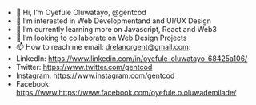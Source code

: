 - 👋 Hi, I’m Oyefule Oluwatayo, @gentcod
- 👀 I’m interested in Web Developmentand and UI/UX Design
- 🌱 I’m currently learning more on Javascript, React and Web3
- 💞️ I’m looking to collaborate on Web Design Projects
- 📫 How to reach me email: drelanorgent@gmail.com:
- LinkedIn: https://www.linkedin.com/in/oyefule-oluwatayo-68425a106/
- Twitter: https://www.twitter.com/gentcod
- Instagram: https://www.instagram.com/gentcod 
- Facebook: https://www.https://www.facebook.com/oyefule.o.oluwademilade/

<!---
gentcod/gentcod is a ✨ special ✨ repository because its `README.md` (this file) appears on your GitHub profile.
You can click the Preview link to take a look at your changes.
--->
